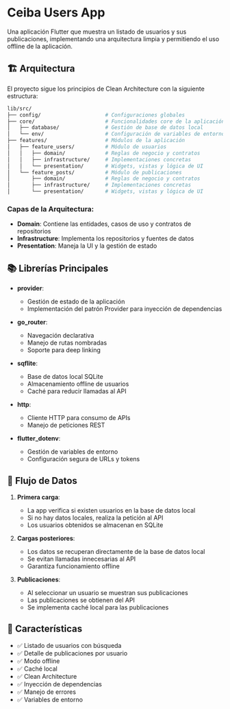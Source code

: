 # Ceiba Users App

Una aplicación Flutter que muestra un listado de usuarios y sus publicaciones, 
implementando una arquitectura limpia y permitiendo el uso offline de la aplicación.

## 🏗 Arquitectura

El proyecto sigue los principios de Clean Architecture con la siguiente estructura:

```bash
lib/src/
├── config/                     # Configuraciones globales
├── core/                       # Funcionalidades core de la aplicación
│   ├── database/               # Gestión de base de datos local
│   └── env/                    # Configuración de variables de entorno
├── features/                   # Módulos de la aplicación
│   ├── feature_users/          # Módulo de usuarios
│   │   ├── domain/             # Reglas de negocio y contratos
│   │   ├── infrastructure/     # Implementaciones concretas
│   │   └── presentation/       # Widgets, vistas y lógica de UI
│   └── feature_posts/          # Módulo de publicaciones
│       ├── domain/             # Reglas de negocio y contratos
│       ├── infrastructure/     # Implementaciones concretas
│       └── presentation/       # Widgets, vistas y lógica de UI
```

### Capas de la Arquitectura:
- **Domain**: Contiene las entidades, casos de uso y contratos de repositorios
- **Infrastructure**: Implementa los repositorios y fuentes de datos
- **Presentation**: Maneja la UI y la gestión de estado

## 📚 Librerías Principales

- **provider**: 
    - Gestión de estado de la aplicación
    - Implementación del patrón Provider para inyección de dependencias

- **go_router**: 
    - Navegación declarativa
    - Manejo de rutas nombradas
    - Soporte para deep linking

- **sqflite**:
    - Base de datos local SQLite
    - Almacenamiento offline de usuarios
    - Caché para reducir llamadas al API

- **http**:
    - Cliente HTTP para consumo de APIs
    - Manejo de peticiones REST

- **flutter_dotenv**:
    - Gestión de variables de entorno
    - Configuración segura de URLs y tokens

## 🔄 Flujo de Datos

1. **Primera carga**:
    - La app verifica si existen usuarios en la base de datos local
    - Si no hay datos locales, realiza la petición al API
    - Los usuarios obtenidos se almacenan en SQLite

2. **Cargas posteriores**:
    - Los datos se recuperan directamente de la base de datos local
    - Se evitan llamadas innecesarias al API
    - Garantiza funcionamiento offline

3. **Publicaciones**:
    - Al seleccionar un usuario se muestran sus publicaciones
    - Las publicaciones se obtienen del API
    - Se implementa caché local para las publicaciones

## 🚀 Características

- ✅ Listado de usuarios con búsqueda
- ✅ Detalle de publicaciones por usuario
- ✅ Modo offline
- ✅ Caché local
- ✅ Clean Architecture
- ✅ Inyección de dependencias
- ✅ Manejo de errores
- ✅ Variables de entorno

